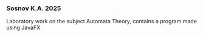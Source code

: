### Sosnov K.A. 2025
Laboratory work on the subject Automata Theory, contains a program made using JavaFX
